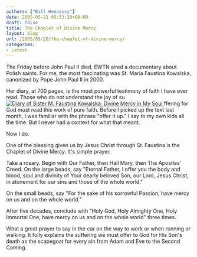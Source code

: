 ```yaml
---
authors: ["Bill Hennessy"]
date: 2005-05-21 05:13:28+00:00
draft: false
title: The Chaplet of Divine Mercy
layout: blog
url: /2005/05/20/the-chaplet-of-divine-mercy/
categories:
- Latest
---
```


The Friday before John Paul II died, EWTN aired a documentary about Polish saints.  For me, the most fascinating was St. Maria Faustina Kowalska, canonized by Pope John Paul II in 2000.

Her diary, at 700 pages, is the most powerful testimony of faith I have ever read.  Those who do not understand the joy of su[![Diary of Sister M. Faustina Kowalska: Divine Mercy in My Soul](https://images.amazon.com/images/P/0944203043.01._SCMZZZZZZZ_.jpg)
](https://www.amazon.com/exec/obidos/redirect?tag=manalangcom-20%26link_code=xm2%26camp=2025%26creative=165953%26path=https://www.amazon.com/gp/redirect.html%253fASIN=0944203043%2526location=/o/ASIN/0944203043%25253FSubscriptionId=0EMV44A9A5YT1RVDGZ82)ffering for God must read this work of pure faith.  Before I picked up the text last month, I was familiar with the phrase "offer it up."  I say to my own kids all the time.  But I never had a context for what that meant.

Now I do.

One of the blessing given us by Jesus Christ through St. Faustina is the Chaplet of Divine Mercy.  It's simple prayer.

Take a rosary.  Begin with Our Father, then Hail Mary, then The Apostles' Creed.  On the large beads, say "Eternal Father, I offer you the body and blood, soul and divinity of Your dearly beloved Son, our Lord, Jesus Christ, in atonement for our sins and those of the whole world."

On the small beads, say "For the sake of his sorrowful Passion, have mercy on us and on the whole world."

After five decades, conclude with "Holy God, Holy Almighty One, Holy Immortal One, have mercy on us and on the whole world" three times.

What a great prayer to say in the car on the way to work or when running or walking.  It fully explains the suffering we must offer to God for His Son's death as the scapegoat for every sin from Adam and Eve to the Second Coming.


